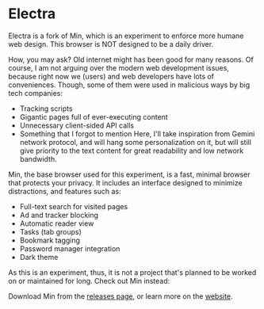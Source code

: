 # Electra

Electra is a fork of Min, which is an experiment to enforce more humane web design. This browser is NOT designed to be a daily driver.

How, you may ask? Old internet might has been good for many reasons. Of course, I am not arguing over the modern web development issues, because right now we (users) and web developers have lots of conveniences.
Though, some of them were used in malicious ways by big tech companies:
- Tracking scripts
- Gigantic pages full of ever-executing content
- Unnecessary client-sided API calls
- Something that I forgot to mention
Here, I'll take inspiration from Gemini network protocol, and will hang some personalization on it, but will still give priority to the text content for great readability and low network bandwidth.

Min, the base browser used for this experiment, is a fast, minimal browser that protects your privacy. It includes an interface designed to minimize distractions, and features such as:

- Full-text search for visited pages
- Ad and tracker blocking
- Automatic reader view
- Tasks (tab groups)
- Bookmark tagging
- Password manager integration
- Dark theme

As this is an experiment, thus, it is not a project that's planned to be worked on or maintained for long.
Check out Min instead:

Download Min from the [releases page](https://github.com/minbrowser/min/releases), or learn more on the [website](https://minbrowser.org/).

